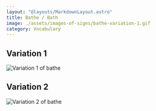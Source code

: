 ```yaml
---
layout: "@layouts/MarkdownLayout.astro"
title: Bathe / Bath
image: ./assets/images-of-signs/bathe-variation-1.gif
category: Vocabulary
---
```


## Variation 1

![Variation 1 of bathe](@signs/bathe-variation-1.gif)

## Variation 2

![Variation 2 of bathe](@signs/bathe-variation-2.gif)
